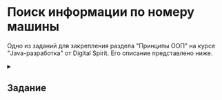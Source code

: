 # Поиск информации по номеру машины

Одно из заданий для закрепления раздела "Принципы ООП" на курсе "Java-разработка" от Digital Spirit. Его описание представлено ниже.

<details>
  <summary><h2>Задание</h2></summary>

Необходимо реализовать программу со следующим функционалом:

- Пользователь вводит регистрационный номер автомобиля в любом формате (предусмотрите как можно больше вариантов), например, форматы "А123АА777", "А 123АА77", "A 123 AA RUS 777" и т.д., должны восприниматься программой;
- Программа должна проверять введенный номер на соответствие формату федеральных номерных знаков;
- Если введенный номерной знак не может существовать, то ваша программа должна сообщить минимум одну причину. Например, "А123АА333" - такого региона не существует или "Ю123ААRUS30" - недопустимая буква в номере и т.д.; 
- Также программа должна вывести информацию по введенному номеру. Например, вернуть регион к которому относится данный номер. Можете расширить выводимую информацию по своему усмотрению;
- Программа должна работать пока пользователь не введен команду выхода;
- Также необходимо внутри классов и методов оставлять комментарии, которые пояснят ваше решение по проектированию данной программы, а также расскажут про возможности вашей программы: все поддерживаемые форматы ввода, все ошибки, которые проверяет программа и т.д. 
</details>
